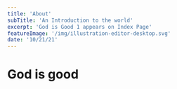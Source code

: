 ```yaml
---
title: 'About'
subTitle: 'An Introduction to the world'
excerpt: 'God is Good 1 appears on Index Page'
featureImage: '/img/illustration-editor-desktop.svg'
date: '10/21/21'
---
```


# God is good
